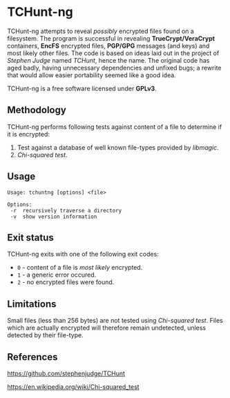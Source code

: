 # TCHunt-ng

TCHunt-ng attempts to reveal *possibly* encrypted files found on a filesystem. The program is successful in revealing **TrueCrypt/VeraCrypt** containers, **EncFS** encrypted files, **PGP/GPG** messages (and keys) and most likely other files. The code is based on ideas laid out in the project of *Stephen Judge* named *TCHunt*, hence the name. The original code has aged badly, having unnecessary dependencies and unfixed bugs; a rewrite that would allow easier portability seemed like a good idea.

TCHunt-ng is a free software licensed under **GPLv3**.

## Methodology

TCHunt-ng performs following tests against content of a file to determine if it is encrypted:

1. Test against a database of well known file-types provided by *libmagic*.
2. *Chi-squared test*.

## Usage

    Usage: tchuntng [options] <file>

    Options:
     -r  recursively traverse a directory
     -v  show version information

## Exit status

TCHunt-ng exits with one of the following exit codes:

* `0` - content of a file is *most likely* encrypted.
* `1` - a generic error occured.
* `2` - no encrypted files were found.

## Limitations

Small files (less than 256 bytes) are not tested using *Chi-squared test*. Files which are actually encrypted will therefore remain undetected, unless detected by their file-type.

## References

https://github.com/stephenjudge/TCHunt

https://en.wikipedia.org/wiki/Chi-squared_test

